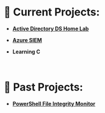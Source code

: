 <h1>🚀 Current Projects:</h1>
  <strong>
    
  - [Active Directory DS Home Lab](https://monkeytype.com/)
  
  - [Azure SIEM](https://monkeytype.com/)
  
  - Learning C
  </strong>

<br>
<h1>📅 Past Projects:</h1>
<strong>
  
- [PowerShell File Integrity Monitor](https://monkeytype.com/)
</strong>
